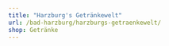 ```yaml
---
title: "Harzburg's Getränkewelt"
url: /bad-harzburg/harzburgs-getraenkewelt/
shop: Getränke
---
```

